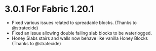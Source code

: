 # 3.0.1 For Fabric 1.20.1
- Fixed various issues related to spreadable blocks. (Thanks to @stratecide)
- Fixed an issue allowing double falling slab blocks to be waterlogged.
- Honey Slabs stairs and walls now behave like vanilla Honey Blocks (Thanks to @stratecide)